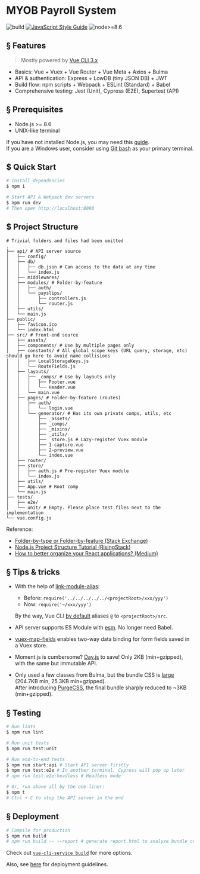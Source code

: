 # MYOB Payroll System

![build](https://img.shields.io/badge/build-passing-brightgreen.svg)
[![JavaScript Style Guide](https://img.shields.io/badge/code_style-standard-brightgreen.svg)](https://standardjs.com)
![node>=8.6](https://img.shields.io/badge/node-%3E%3D%208.6-brightgreen.svg)

## § Features
> Mostly powered by [Vue CLI 3.x](https://github.com/vuejs/vue-cli)

* Basics: Vue + Vuex + Vue Router + Vue Meta + Axios + Bulma
* API & authentication: Express + LowDB (tiny JSON DB) + JWT
* Build flow: npm scripts + Webpack + ESLint (Standard) + Babel
* Comprehensive testing: Jest (Unit), Cypress (E2E), Supertest (API)

## § Prerequisites

* Node.js >= 8.6
* UNIX-like terminal

If you have not installed Node.js, you may need this [guide](https://docs.npmjs.com/downloading-and-installing-node-js-and-npm).  
If you are a Windows user, consider using [Git bash](https://gitforwindows.org) as your primary terminal.

## $ Quick Start

```sh
# Install dependencies
$ npm i

# Start API & Webpack dev servers
$ npm run dev
# Then open http://localhost:8080
```

## $ Project Structure

```
# Trivial folders and files had been omitted
.
├── api/ # API server source
│   ├── config/
│   ├── db/
│   │   ├── db.json # Can access to the data at any time
│   │   └── index.js
│   ├── middlewares/
│   ├── modules/ # Folder-by-feature
│   │   ├── auth/
│   │   └── payslips/
│   │       ├── controllers.js
│   │       └── router.js
│   ├── utils/
│   └── main.js
├── public/
│   ├── favicon.ico
│   └── index.html
├── src/ # Front-end source
│   ├── assets/
│   ├── components/ # Use by multiple pages only
│   ├── constants/ # All global scope keys (URL query, storage, etc) should go here to avoid name collisions
│   │   ├── LocalStorageKeys.js
│   │   └── RouteFields.js
│   ├── layouts/
│   │   ├── _comps/ # Use by layouts only
│   │   │   ├── Footer.vue
│   │   │   └── Header.vue
│   │   └── main.vue
│   ├── pages/ # Folder-by-feature (routes)
│   │   ├── auth/
│   │   │   └── login.vue
│   │   └── generator/ # Has its own private comps, utils, etc
│   │       ├── _assets/
│   │       ├── _comps/
│   │       ├── _mixins/
│   │       ├── _utils/
│   │       ├── _store.js # Lazy-register Vuex module
│   │       ├── 1-capture.vue
│   │       ├── 2-preview.vue
│   │       └── index.vue
│   ├── router/
│   ├── store/
│   │   ├── auth.js # Pre-register Vuex module
│   │   └── index.js
│   ├── utils/
│   ├── App.vue # Root comp
│   └── main.js
├── tests/
│   ├── e2e/
│   └── unit/ # Empty. Please place test files next to the implementation
└── vue.config.js
```

Reference:
* [Folder-by-type or Folder-by-feature (Stack Exchange)](https://softwareengineering.stackexchange.com/a/338610)
* [Node.js Project Structure Tutorial (RisingStack)](https://blog.risingstack.com/node-hero-node-js-project-structure-tutorial)
* [How to better organize your React applications? (Medium)](https://medium.com/@alexmngn/how-to-better-organize-your-react-applications-2fd3ea1920f1)

## § Tips & tricks

* With the help of [link-module-alias](https://github.com/Rush/link-module-alias):
  * Before: `require('../../../../../<projectRoot>/xxx/yyy')`
  * Now: `require('~/xxx/yyy')`

  By the way, Vue CLI [by default](https://cli.vuejs.org/guide/html-and-static-assets.html#url-transform-rules) aliases `@` to `<projectRoot>/src`.

* API server supports ES Module with [esm](https://github.com/standard-things/esm). No longer need Babel.

* [vuex-map-fields](https://github.com/maoberlehner/vuex-map-fields) enables two-way data binding for form fields saved in a Vuex store.

* Moment.js is cumbersome? [Day.js](https://github.com/iamkun/dayjs) to save! Only 2KB (min+gzipped), with the same but immutable API.

* Only used a few classes from Bulma, but the bundle CSS is [large](https://bundlephobia.com/result?p=bulma) (204.7KB min, 25.3KB min+gzipped).  
  After introducing [PurgeCSS](https://github.com/FullHuman/purgecss), the final bundle sharply reduced to ~3KB (min+gzipped).

## § Testing

```sh
# Run lints
$ npm run lint

# Run unit tests
$ npm run test:unit

# Run end-to-end tests
$ npm run start:api # Start API server firstly
$ npm run test:e2e # In another terminal. Cypress will pop up later
# npm run test:e2e:headless # Headless mode

# Or, run above all by the one-liner:
$ npm t
# Ctrl + C to stop the API server in the end
```

## § Deployment

```sh
# Compile for production
$ npm run build
# npm run build -- --report # generate report.html to analyze bundle content
```

Check out [`vue-cli-service build`](https://cli.vuejs.org/guide/cli-service.html#vue-cli-service-build) for more options.

Also, see [here](https://cli.vuejs.org/guide/deployment.html) for deployment guidelines.
